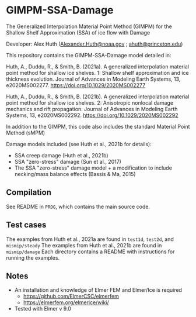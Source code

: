 # GIMPM-SSA-Damage

The Generalized Interpolation Material Point Method (GIMPM) for the
Shallow Shelf Approximation (SSA) of ice flow with Damage

Developer: Alex Huth (Alexander.Huth@noaa.gov ; ahuth@princeton.edu)

This repository contains the GIMPM-SSA-Damage model detailed in:

Huth, A., Duddu, R., & Smith, B. (2021a). A generalized interpolation material point method for shallow ice shelves. 1: Shallow shelf approximation and ice thickness evolution. Journal of Advances in Modeling Earth Systems, 13, e2020MS002277. https://doi.org/10.1029/2020MS002277

Huth, A., Duddu, R., & Smith, B. (2021b). A generalized interpolation material point method for shallow ice shelves. 2: Anisotropic nonlocal damage mechanics and rift propagation. Journal of Advances in Modeling Earth Systems, 13, e2020MS002292. https://doi.org/10.1029/2020MS002292

In addition to the GIMPM, this code also includes the standard Material Point Method (sMPM)

Damage models included (see Huth et al., 2021b for details):
  - SSA creep damage (Huth et al., 2021b)
  - SSA "zero-stress" damage (Sun et al., 2017)
  - The SSA "zero-stress" damage model + a modification to include necking/mass balance effects (Bassis & Ma, 2015)

## Compilation
See README in `PROG`, which contains the main source code.

## Test cases
The examples from Huth et al., 2021a are found in `test1d`, `test2d`, and `mismip/steady`
The examples from Huth et al., 2021b are found in `mismip/damage`
Each directory contains a README with instructions for running the examples.

## Notes
- An installation and knowledge of Elmer FEM and Elmer/Ice is required
  - https://github.com/ElmerCSC/elmerfem
  - https://elmerfem.org/elmerice/wiki/
- Tested with Elmer v 9.0